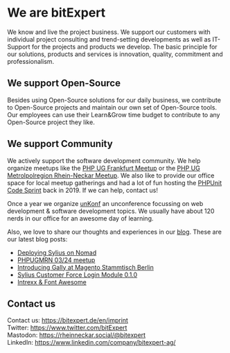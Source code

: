 # We are bitExpert

We know and live the project business. We support our customers with individual project consulting and trend-setting developments as well as IT-Support for the projects and products we develop. The basic principle for our solutions, products and services is innovation, quality, commitment and professionalism.

## We support Open-Source

Besides using Open-Source solutions for our daily business, we contribute to Open-Source projects and maintain our own set of Open-Source tools. Our employees can use their Learn&Grow time budget to contribute to any Open-Source project they like.

## We support Community

We actively support the software development community. We help organize meetups like the [PHP UG Frankfurt Meetup](https://www.phpugffm.de) or the [PHP UG Metrolpolregion Rhein-Neckar Meetup](http://www.phpugmrn.de). We also like to provide our office space for local meetup gatherings and had a lot of fun hosting the [PHPUnit Code Sprint](https://phpunit.de/code-sprints/september-2019.html) back in 2019. If we can help, contact us!

Once a year we organize [unKonf](https://www.unKonf.de) an unconference focussing on web development & software development topics. We usually have about 120 nerds in our office for an awesome day of learning.

Also, we love to share our thoughts and experiences in our [blog](https://blog.bitExpert.de). These are our latest blog posts:
<!--- blog_start --->
 - [Deploying Sylius on Nomad](https://blog.bitexpert.de/blog/deploying_sylius_on_nomad)
 - [PHPUGMRN 03/24 meetup](https://blog.bitexpert.de/blog/phpugmrn_meetup_june_2024)
 - [Introducing Gally at Magento Stammtisch Berlin](https://blog.bitexpert.de/blog/magento_stammtisch_berlin_gally)
 - [Sylius Customer Force Login Module 0.1.0](https://blog.bitexpert.de/blog/sylius_force_login_0_1_0)
 - [Intrexx & Font Awesome ](https://blog.bitexpert.de/blog/intrexx_font_awesome)
<!--- blog_end --->

## Contact us

Contact us: https://bitexpert.de/en/imprint   
Twitter: https://www.twitter.com/bitExpert    
Mastodon: https://rheinneckar.social/@bitexpert    
LinkedIn: https://www.linkedin.com/company/bitexpert-ag/    
